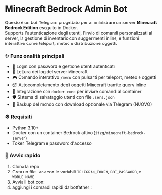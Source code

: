 # Minecraft Bedrock Admin Bot

Questo è un bot Telegram progettato per amministrare un server **Minecraft Bedrock Edition** eseguito in Docker.  
Supporta l'autenticazione degli utenti, l'invio di comandi personalizzati al server, la gestione di inventario con suggerimenti inline, e funzioni interattive come teleport, meteo e distribuzione oggetti.

### ✨ Funzionalità principali

- 🔐 Login con password e gestione utenti autenticati
- 🧾 Lettura dei log del server Minecraft
- 🎮 Comando interattivo `/menu` con pulsanti per teleport, meteo e oggetti
- 📦 Autocompletamento degli oggetti Minecraft tramite query inline
- 🐋 Integrazione con `docker exec` per inviare comandi al container
- 🛡️ Sistema di salvataggio utenti con file `users.json`
- 💾 Backup del mondo con download opzionale via Telegram (NUOVO)

### ⚙️ Requisiti

- Python 3.10+
- Docker con un container Bedrock attivo (`itzg/minecraft-bedrock-server`)
- Token Telegram e password d'accesso

### 🚀 Avvio rapido

1. Clona la repo
2. Crea un file `.env` con le variabili `TELEGRAM_TOKEN`, `BOT_PASSWORD`, e `WORLD_NAME`
3. Avvia il bot con:
4. aggiungi i comandi rapidi da botfather :